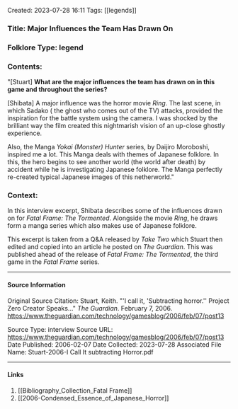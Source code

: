 Created: 2023-07-28 16:11
Tags:  [[legends]]

### Title:  Major Influences the Team Has Drawn On
### Folklore Type:  legend

### Contents:
"\[Stuart] **What are the major influences the team has drawn on in this game and throughout the series?** 

\[Shibata] A major influence was the horror movie _Ring_. The last scene, in which Sadako ( the ghost who comes out of the TV) attacks, provided the inspiration for the battle system using the camera. I was shocked by the brilliant way the film created this nightmarish vision of an up-close ghostly experience.

Also, the Manga _Yokai (Monster) Hunter_ series, by Daijiro Moroboshi, inspired me a lot. This Manga deals with themes of Japanese folklore. In this, the hero begins to see another world (the world after death) by accident while he is investigating Japanese folklore. The Manga perfectly re-created typical Japanese images of this netherworld."

### Context:
In this interview excerpt, Shibata describes some of the influences drawn on for _Fatal Frame: The Tormented_.  Alongside the movie _Ring_, he draws form a manga series which also makes use of Japanese folklore.

This excerpt is taken from a Q&A released by _Take Two_ which Stuart then edited and copied into an article he posted on _The Guardian_.  This was published ahead of the release of _Fatal Frame: The Tormented_, the third game in the _Fatal Frame_ series.


----
#### Source Information
Original Source Citation:
	Stuart, Keith. "'I call it, 'Subtracting horror.'' Project Zero Creator Speaks..." _The Guardian_. February 7, 2006.  https://www.theguardian.com/technology/gamesblog/2006/feb/07/post13

Source Type:  interview
Source URL:  https://www.theguardian.com/technology/gamesblog/2006/feb/07/post13
Date Published:  2006-02-07
Date Collected:  2023-07-28
Associated File Name:  Stuart-2006-I Call It subtracting Horror.pdf

---
#### Links
1. [[Bibliography_Collection_Fatal Frame]]
2. [[2006-Condensed_Essence_of_Japanese_Horror]]
